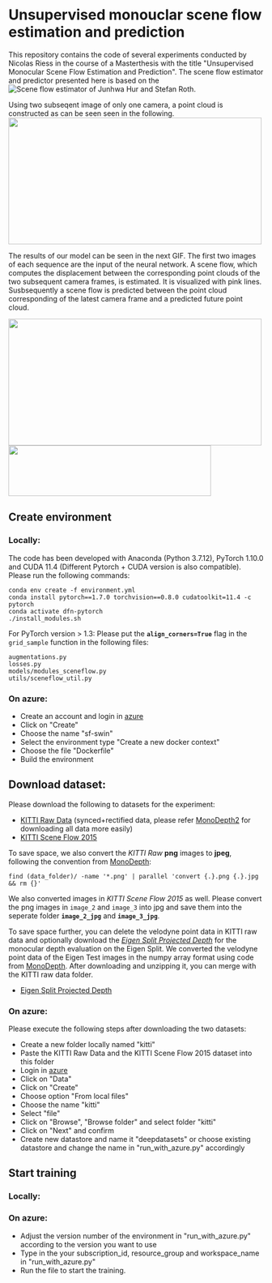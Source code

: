 # Unsupervised monouclar scene flow estimation and prediction
This repository contains the code of several experiments conducted by Nicolas Riess in the course of a Masterthesis with the title "Unsupervised Monocular Scene Flow Estimation and Prediction". The scene flow estimator and predictor presented here is based on the ![Scene flow estimator of Junhwa Hur and Stefan Roth](https://arxiv.org/abs/2004.04143).

Using two subseqent image of only one camera, a point cloud is constructed as can be seen seen in the following. 
<img src="demo/validation_image_60_x123-swin_different_perspectives.gif" width="500" height="250"/> 

The results of our model can be seen in the next GIF. The first two images of each sequence are the input of the neural network. A scene flow, which computes the displacement between the corresponding point clouds of the two subsequent camera frames, is estimated. It is visualized with pink lines.
Susbsequently a scene flow is predicted between the point cloud corresponding of the latest camera frame and a predicted future point cloud.                             

<img src=demo/validation_images_point_clouds_scene_flow_with_prediction.gif width="500" height="250"/> <img src=demo/validation_images.gif width="400" height="100"/> 
## Create environment

### Locally:
The code has been developed with Anaconda (Python 3.7.12), PyTorch 1.10.0 and CUDA 
11.4 (Different Pytorch + CUDA version is also compatible).  
Please run the following commands:

  ```Shell
  conda env create -f environment.yml
  conda install pytorch==1.7.0 torchvision==0.8.0 cudatoolkit=11.4 -c pytorch
  conda activate dfn-pytorch
  ./install_modules.sh
  ```
For PyTorch version > 1.3:
Please put the **`align_corners=True`** flag in the `grid_sample` function in the following files:
  ```
  augmentations.py
  losses.py
  models/modules_sceneflow.py
  utils/sceneflow_util.py
  ```

### On azure:
* Create an account and login in [azure](https://ml.azure.com) 
* Click on "Create"
* Choose the name "sf-swin"
* Select the environment type "Create a new docker context"
* Choose the file "Dockerfile"
* Build the environment

## Download dataset:

Please download the following to datasets for the experiment:
  - [KITTI Raw Data](http://www.cvlibs.net/datasets/kitti/raw_data.php) (synced+rectified data, please refer [MonoDepth2](https://github.com/nianticlabs/monodepth2#-kitti-training-data) for downloading all data more easily)
  - [KITTI Scene Flow 2015](http://www.cvlibs.net/datasets/kitti/eval_scene_flow.php?benchmark=flow)

To save space, we also convert the *KITTI Raw* **png** images to **jpeg**, following the convention from [MonoDepth](https://github.com/mrharicot/monodepth):
  ```
  find (data_folder)/ -name '*.png' | parallel 'convert {.}.png {.}.jpg && rm {}'
  ```   
We also converted images in *KITTI Scene Flow 2015* as well. Please convert the png images in `image_2` and `image_3` into jpg and save them into the seperate folder **`image_2_jpg`** and **`image_3_jpg`**.  

To save space further, you can delete the velodyne point data in KITTI raw data and optionally download the [*Eigen Split Projected Depth*](https://drive.google.com/file/d/1a97lgOgrChkLxi_nvRpmbsKspveQ6EyD/view?usp=sharing) for the monocular depth evaluation on the Eigen Split. We converted the velodyne point data of the Eigen Test images in the numpy array format using code from [MonoDepth](https://github.com/mrharicot/monodepth). After downloading and unzipping it, you can merge with the KITTI raw data folder.  
  - [Eigen Split Projected Depth](https://drive.google.com/file/d/1a97lgOgrChkLxi_nvRpmbsKspveQ6EyD/view?usp=sharing)

### On azure:
Please execute the following steps after downloading the two datasets:
* Create a new folder locally named "kitti"
* Paste the KITTI Raw Data and the KITTI Scene Flow 2015 dataset into this folder
* Login in [azure](https://ml.azure.com) 
* Click on "Data"
* Click on "Create" 
* Choose option "From local files"
* Choose the name "kitti"
* Select "file"
* Click on "Browse", "Browse folder" and select folder "kitti"
* Click on "Next" and confirm
* Create new datastore and name it "deepdatasets" or choose existing datastore and change the name in "run_with_azure.py" accordingly


## Start training
### Locally:

### On azure:
* Adjust the version number of the environment in "run_with_azure.py" according to the version you want to use
* Type in the your subscription_id, resource_group and workspace_name in "run_with_azure.py" 
* Run the file to start the training.
